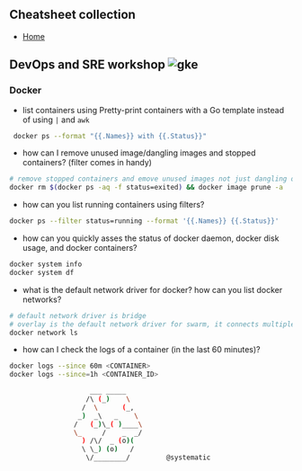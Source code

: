 ## Cheatsheet collection

* [Home](index.md)

## DevOps and SRE workshop ![gke](https://github.com/dejanu/cheetcity/blob/gh-pages/src/gke.svg?raw=true)

### Docker

* list containers using Pretty-print containers with a Go template instead of using `|` and `awk`
```bash
 docker ps --format "{{.Names}} with {{.Status}}"
```
* how can I remove unused image/dangling images and stopped containers? (filter comes in handy)
```bash
# remove stopped containers and emove unused images not just dangling ones
docker rm $(docker ps -aq -f status=exited) && docker image prune -a
```
* how can you list running containers using filters?
```bash
docker ps --filter status=running --format '{{.Names}} {{.Status}}'
```
* how can you quickly asses the status of docker daemon, docker disk usage, and docker containers?
```bash
docker system info
docker system df
```
* what is the default network driver for docker? how can you list docker networks?
```bash
# default network driver is bridge
# overlay is the default network driver for swarm, it connects multiple Docker daemons together and enable swarm services to communicate with each other
docker network ls
```
* how can I check the logs of a container (in the last 60 minutes)?
```bash
docker logs --since 60m <CONTAINER>
docker logs --since=1h <CONTAINER_ID>
```

```bash
                    ___ _____
                   /\ (_)    \
                  /  \      (_,
                 _)  _\   _    \
                /   (_)\_( )____\
                \_     /    _  _/
                  ) /\/  _ (o)(
                  \ \_) (o)   /
                   \/________/         @systematic
```